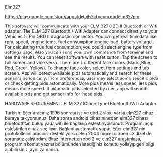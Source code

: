 Elm327

https://play.google.com/store/apps/details?id=com.obdelm327pro

This software will communicate with your ELM 327 OBD II Bluetooth or Wifi adapter. The ELM 327 Bluetooth / Wifi Adapter can connect directly to your Vehicles 16 Pin OBD II diagnostic connector. You can get real time data like rpm, speed, engine temp, fuel consumption,engine load, battery voltage.. For calculating true fuel consumption, you could select engine type from settings page. Also you can send your own commands from terminal and see the results. You can reset software with reset button. Tap the screen to full screen and vice versa. There are 5 different face colors.(Black ,Blue, Red, Green, Yellow). To change face color, select from settings and tab screen.
App will detect available pids automatically and search for these sensors periodically. From preferences, user may select some specific pids or check getting pids automatically. More pids means less speed, less pids means more speed. If automatic pids selected by user, app will search available pids and get sensor info for these pids.

HARDWARE REQUIREMENT: ELM 327 (Clone Type) Bluetooth/Wifi Adapter.

Turkish:
Eğer aracınız 1996 sonrası ise ve obd 2 slotu varsa elm327 cihazı buraya takıyorsunuz. Daha sonra android cihazınınızdan elm327 cihazı bluetoothtan bulup yada wifi ile bağlanıp eşleştiriyorsunuz. Programı açıp eşleştirilen cihaz seçiliyor. Bağlantıyı otomatik yapar. Eğer elm327 nin protokollerini aracınız destekliyorsa. Ben 2004 model citroen c3 dizel de sorunsuz çalıştırdım.
Biraz internetten obd 2 ve elm327 araştırılırsa, programın komut yazma bölümünden istediğiniz komutu yollayıp geri bilgi alabilirsiniz, aynı zamanda.
